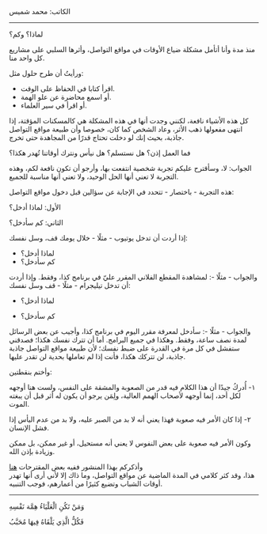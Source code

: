 الكاتب: محمد شميس

---
لماذا؟ وكم؟ 

منذ مدة وأنا أتأمل مشكلة ضياع الأوقات في مواقع التواصل، وأثرها السلبي على مشاريع كل واحد منا. 

ورأيتُ أن طرح حلول مثل: 
- اقرأ كتابا في الحفاظ على الوقت. 
- أو اسمع محاضرة عن علو الهمة. 
- أو اقرأ في سير العلماء. 

كل هذه الأشياء نافعة، لكنني وجدت أنها في هذه المشكلة هي كالمسكنات المؤقتة، إذا انتهى مفعولها ذهب الأثر، وعاد الشخص كما كان، خصوصا وأن طبيعة مواقع التواصل جاذبة، بحيث إنك لو دخلت تحتاج قدرًا من المجاهدة حتى تخرج. 

فما العمل إذن؟ هل نستسلم؟ هل نيأس ونترك أوقاتنا تُهدر هكذا؟ 

الجواب: لا، وسأقترح عليكم تجربة شخصية انتفعت بها، وأرجو أن تكون نافعة لكم، وهذه التجربة لا تعني أنها الحل الوحيد، ولا تعني أنها مناسبة للجميع. 

هذه التجربة -  باختصار - تتحدد في الإجابة عن سؤالين قبل دخول مواقع التواصل: 

الأول: لماذا أدخل؟ 

الثاني: كم سأدخل؟ 

إذا أردت أن تدخل يوتيوب - مثلًا - خلال يومك قف، وسل نفسك: 
- لماذا أدخل؟ 
- كم سأدخل؟

والجواب - مثلًا -: لمشاهدة المقطع الفلاني المقرر عليّ في برنامج كذا، وفقط. 
وإذا أردت أن تدخل تيليجرام - مثلًا - قف وسل نفسك: 

- لماذا أدخل؟ 

- كم سأدخل؟ 

والجواب - مثلًا -: سأدخل لمعرفة مقرر اليوم في برنامج كذا، وأجيب عن بعض الرسائل لمدة نصف ساعة، وفقط. 
وهكذا في جميع البرامج. 
أما أن تترك نفسك هكذا؛ فصدقني ستفشل في كل مرة في القدرة على ضبط نفسك؛ لأن طبيعة مواقع التواصل جاذبة جاذبة، لن تتركك هكذا، فأنت إذا لم تعاملها بحدية لن تقدر عليها. 

وأختم بنقطتين: 

١- أُدركُ جيدًا أن هذا الكلام فيه قدر من الصعوبة والمشقة على النفس، ولست هنا أوجهه لكل أحد، إنما أوجهه لأصحاب الهمم العالية، ولِمَن يرجو أن يكون له أثر قبل أن يبغته الموت. 

٢- إذا كان الأمر فيه صعوبة فهذا يعني أنه لا بد من الصبر عليه، ولا بد من عدم اليأس إذا فشل الإنسان. 

وكون الأمر فيه صعوبة على بعض النفوس لا يعني أنه مستحيل، أو غير ممكن، بل ممكن وزيادة بإذن الله. 

وأذكركم بهذا المنشور ففيه بعض المقترحات <a href="https://t.me/alfawayid99/510" target="_blank">هنا</a>
<br>هذا، وقد كثر كلامي في المدة الماضية عن مواقع التواصل، وما ذاك إلا لأني أرى أنها تهدر أوقات الشباب وتضيع كثيرًا من أعمارهم، فوجب التنبيه. 

---

وَمَنْ تَكُنِ الْعَلْيَاءُ هِمَّة نَفْسِهِ

فَكُلُّ الَّذِي يَلْقَاهُ فِيهَا مُحَبَّبُ